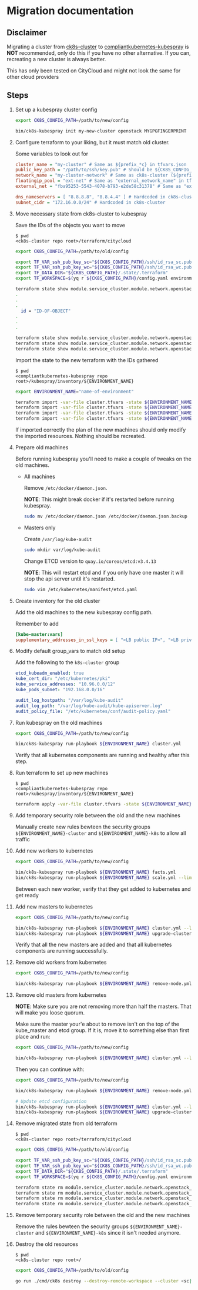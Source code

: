 # Migration documentation

## Disclaimer

Migrating a cluster from [ck8s-cluster](https://github.com/elastisys/ck8s-cluster) to [compliantkubernetes-kubespray](https://github.com/elastisys/compliantkubernetes-kubespray) is **NOT** recommended, only do this if you have no other alternative.
If you can, recreating a new cluster is always better.

This has only been tested on CityCloud and might not look the same for other cloud providers

## Steps

1. Set up a kubespray cluster config

    ```bash
    export CK8S_CONFIG_PATH=/path/to/new/config

    bin/ck8s-kubespray init my-new-cluster openstack MYGPGFINGERPRINT
    ```

1. Configure terraform to your liking, but it must match old cluster.

    Some variables to look out for

    ```ini
    cluster_name = "my-cluster" # Same as ${prefix_*c} in tfvars.json
    public_key_path = "/path/to/ssh/key.pub" # Should be ${CK8S_CONFIG_PATH}/ssh/id_rsa_sc.pub
    network_name = "my-cluster-network" # Same as ck8s-cluster (${prefix_*c}-network)
    floatingip_pool = "ext-net" # Same as "external_network_name" in tfvars.json
    external_net = "fba95253-5543-4078-b793-e2de58c31378" # Same as "external_network_id" in tfvars.json

    dns_nameservers = [ "8.8.8.8", "8.8.4.4" ] # Hardcoded in ck8s-cluster
    subnet_cidr = "172.16.0.0/24" # Hardcoded in ck8s-cluster
    ```

1. Move necessary state from ck8s-cluster to kubespray

      Save the IDs of the objects you want to move

    ```ShellSession
    $ pwd
    <ck8s-cluster repo root>/terraform/citycloud
    ```

    ```bash
    export CK8S_CONFIG_PATH=/path/to/old/config

    export TF_VAR_ssh_pub_key_sc="${CK8S_CONFIG_PATH}/ssh/id_rsa_sc.pub"
    export TF_VAR_ssh_pub_key_wc="${CK8S_CONFIG_PATH}/ssh/id_rsa_wc.pub"
    export TF_DATA_DIR="${CK8S_CONFIG_PATH}/.state/.terraform"
    export TF_WORKSPACE=$(yq r ${CK8S_CONFIG_PATH}/config.yaml environment_name)

    terraform state show module.service_cluster.module.network.openstack_networking_network_v2.network
    .
    .
    .
      id = "ID-OF-OBJECT"
    .
    .
    .

    terraform state show module.service_cluster.module.network.openstack_networking_router_v2.router
    terraform state show module.service_cluster.module.network.openstack_networking_subnet_v2.subnet
    terraform state show module.service_cluster.module.network.openstack_networking_router_interface_v2.router_interface
    ```

    Import the state to the new terraform with the IDs gathered

    ```ShellSession
    $ pwd
    <compliantkubernetes-kubespray repo root>/kubespray/inventory/${ENVIRONMENT_NAME}
    ```

    ```bash
    export ENVIRONMENT_NAME="name-of-environment"

    terraform import -var-file cluster.tfvars -state ${ENVIRONMENT_NAME}.tfstate -config=../../contrib/terraform/openstack/ module.network.openstack_networking_network_v2.k8s[0] <ID from same resource above>
    terraform import -var-file cluster.tfvars -state ${ENVIRONMENT_NAME}.tfstate -config=../../contrib/terraform/openstack/ module.network.openstack_networking_router_v2.k8s[0] <ID from same resource above>
    terraform import -var-file cluster.tfvars -state ${ENVIRONMENT_NAME}.tfstate -config=../../contrib/terraform/openstack/ module.network.openstack_networking_subnet_v2.k8s[0] <ID from same resource above>
    terraform import -var-file cluster.tfvars -state ${ENVIRONMENT_NAME}.tfstate -config=../../contrib/terraform/openstack/ module.network.openstack_networking_router_interface_v2.k8s[0] <ID from same resource above>
    ```

    If imported correctly the plan of the new machines should only modify the imported resources.
    Nothing should be recreated.

1. Prepare old machines

    Before running kubespray you'll need to make a couple of tweaks on the old machines.

    * All machines

      Remove `/etc/docker/daemon.json`.

      **NOTE**: This might break docker if it's restarted before running kubespray.

      ```bash
      sudo mv /etc/docker/daemon.json /etc/docker/daemon.json.backup
      ```

    * Masters only

      Create `/var/log/kube-audit`

      ```bash
      sudo mkdir var/log/kube-audit
      ```

      Change ETCD version to `quay.io/coreos/etcd:v3.4.13`

      **NOTE**: This will restart etcd and if you only have one master it will stop the api server until it's restarted.

      ```bash
      sudo vim /etc/kubernetes/manifest/etcd.yaml
      ```

1. Create inventory for the old cluster

    Add the old machines to the new kubespray config path.

    Remember to add

    ```ini
    [kube-master:vars]
    supplementary_addresses_in_ssl_keys = [ "<LB public IP>", "<LB private IP>" ]
    ```

1. Modify default group_vars to match old setup

    Add the following to the `k8s-cluster` group

    ```yaml
    etcd_kubeadm_enabled: true
    kube_cert_dir: "/etc/kubernetes/pki"
    kube_service_addresses: "10.96.0.0/12"
    kube_pods_subnet: "192.168.0.0/16"

    audit_log_hostpath: "/var/log/kube-audit"
    audit_log_path: "/var/log/kube-audit/kube-apiserver.log"
    audit_policy_file: "/etc/kubernetes/conf/audit-policy.yaml"
    ```

1. Run kubespray on the old machines

    ```bash
    export CK8S_CONFIG_PATH=/path/to/new/config

    bin/ck8s-kubespray run-playbook ${ENVIRONMENT_NAME} cluster.yml
    ```

    Verify that all kubernetes components are running and healthy after this step.

1. Run terraform to set up new machines

    ```ShellSession
    $ pwd
    <compliantkubernetes-kubespray repo root>/kubespray/inventory/${ENVIRONMENT_NAME}
    ```

    ```bash
    terraform apply -var-file cluster.tfvars -state ${ENVIRONMENT_NAME}.tfstate ../../contrib/terraform/openstack/
    ```

1. Add temporary security role between the old and the new machines

    Manually create new rules bewteen the security groups `${ENVIRONMENT_NAME}-cluster` and `${ENVIRONMENT_NAME}-k8s` to allow all traffic

1. Add new workers to kubernetes

    ```bash
    export CK8S_CONFIG_PATH=/path/to/new/config

    bin/ck8s-kubespray run-playbook ${ENVIRONMENT_NAME} facts.yml
    bin/ck8s-kubespray run-playbook ${ENVIRONMENT_NAME} scale.yml --limit=new-worker-X # Add one worker at a time
    ```

    Between each new worker, verify that they get added to kubernetes and get ready

1. Add new masters to kubernetes

    ```bash
    export CK8S_CONFIG_PATH=/path/to/new/config

    bin/ck8s-kubespray run-playbook ${ENVIRONMENT_NAME} cluster.yml --limit=etcd,kube-master -e ignore_assert_errors=yes -e etcd_retries=10
    bin/ck8s-kubespray run-playbook ${ENVIRONMENT_NAME} upgrade-cluster.yml --limit=etcd,kube-master -e ignore_assert_errors=yes -e etcd_retries=10
    ```

    Verify that all the new masters are added and that all kubernetes components are running successfully.

1. Remove old workers from kubernetes

    ```bash
    export CK8S_CONFIG_PATH=/path/to/new/config

    bin/ck8s-kubespray run-playbook ${ENVIRONMENT_NAME} remove-node.yml -e node=old-worker-X # Remove one worker at a time
    ```

1. Remove old masters from kubernetes

    **NOTE**: Make sure you are not removing more than half the masters.
    That will make you loose quorum.

    Make sure the master your'e about to remove isn't on the top of the kube_master and etcd group.
    If it is, move it to something else than first place and run:

    ```bash
    export CK8S_CONFIG_PATH=/path/to/new/config

    bin/ck8s-kubespray run-playbook ${ENVIRONMENT_NAME} cluster.yml --limit=etcd,kube-master -e ignore_assert_errors=yes
    ```

    Then you can continue with:

    ```bash
    export CK8S_CONFIG_PATH=/path/to/new/config

    bin/ck8s-kubespray run-playbook ${ENVIRONMENT_NAME} remove-node.yml -e node=old-master-X # Remove one master at a time

    # Update etcd configuration
    bin/ck8s-kubespray run-playbook ${ENVIRONMENT_NAME} cluster.yml --limit=etcd,kube-master -e ignore_assert_errors=yes
    bin/ck8s-kubespray run-playbook ${ENVIRONMENT_NAME} upgrade-cluster.yml --limit=etcd,kube-master -e ignore_assert_errors=yes
    ```

1. Remove migrated state from old terraform

    ```ShellSession
    $ pwd
    <ck8s-cluster repo root>/terraform/citycloud
    ```

    ```bash
    export CK8S_CONFIG_PATH=/path/to/old/config

    export TF_VAR_ssh_pub_key_sc="${CK8S_CONFIG_PATH}/ssh/id_rsa_sc.pub"
    export TF_VAR_ssh_pub_key_wc="${CK8S_CONFIG_PATH}/ssh/id_rsa_wc.pub"
    export TF_DATA_DIR="${CK8S_CONFIG_PATH}/.state/.terraform"
    export TF_WORKSPACE=$(yq r ${CK8S_CONFIG_PATH}/config.yaml environment_name)

    terraform state rm module.service_cluster.module.network.openstack_networking_network_v2.network
    terraform state rm module.service_cluster.module.network.openstack_networking_router_v2.router
    terraform state rm module.service_cluster.module.network.openstack_networking_subnet_v2.subnet
    terraform state rm module.service_cluster.module.network.openstack_networking_router_interface_v2.router_interface
    ```

1. Remove temporary security role between the old and the new machines

    Remove the rules bewteen the security groups `${ENVIRONMENT_NAME}-cluster` and `${ENVIRONMENT_NAME}-k8s` since it isn't needed anymore.

1. Destroy the old resources

    ```ShellSession
    $ pwd
    <ck8s-cluster repo root>/
    ```

    ```bash
    export CK8S_CONFIG_PATH=/path/to/old/config

    go run ./cmd/ck8s destroy --destroy-remote-workspace --cluster <sc|wc>
    ```
